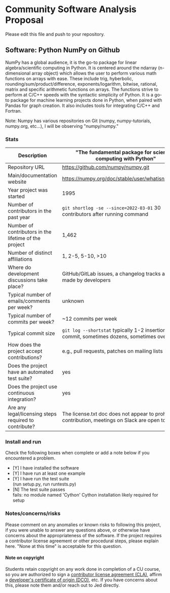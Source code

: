 # Community Software Analysis Proposal
Please edit this file and push to your repository.

## Software: Python NumPy on Github

NumPy has a global audience, it is the go-to package for linear algebra/scientific computing in Python. It is centered around the ndarray (n-dimensional array object) which allows the user to perform various math functions on arrays with ease. These include trig, hyberbolic, rounding/sum/product/difference, exponents/logarithm, bitwise, rational, matrix and specific arithmetic functions on arrays. The functions strive to perform at C/C++ speeds with the syntactic simplicity of Python. It is a go-to package for machine learning projects done in Python, when paired with Pandas for graph creation. It also includes tools for integrating C/C++ and Fortran.

Note: Numpy has various repositories on Git (numpy, numpy-tutorials, numpy.org, etc...), I will be observing "numpy/numpy."

### Stats

| Description | "The fundamental package for scientific computing with Python" |
|---------|-----------|
| Repository URL |  https://github.com/numpy/numpy.git  |
| Main/documentation website |  https://numpy.org/doc/stable/user/whatisnumpy.html  |
| Year project was started | 1995  |
| Number of contributors in the past year | `git shortlog -se --since=2022-03-01` 30 contributors after running command |
| Number of contributors in the lifetime of the project | 1,462  |
| Number of distinct affiliations | 1, 2-5, 5-10, >10 |
| Where do development discussions take place? | GitHub/GitLab issues, a changelog tracks all changes made by developers  |
| Typical number of emails/comments per week? | unknown  |
| Typical number of commits per week? | ~12 commits per week |
| Typical commit size | `git log --shortstat` typically 1-2 insertions per commit, sometimes dozens, sometimes over 100 |
| How does the project accept contributions? | e.g., pull requests, patches on mailing lists   |
| Does the project have an automated test suite? | yes |
| Does the project use continuous integration? | yes |
| Are any legal/licensing steps required to contribute? | The license.txt doc does not appear to prohibit contribution, meetings on Slack are open to public |

### Install and run

Check the following boxes when complete or add a note below if you
encountered a problem.

- [Y] I have installed the software
- [Y] I have run at least one example
- [Y] I have run the test suite    
    (run setup.py, run runtests.py)
- [N] The test suite passes    
    fails: no module named 'Cython'
    Cython installation likely required for setup

### Notes/concerns/risks

Please comment on any anomalies or known risks to following this
project, if you were unable to answer any questions above, or
otherwise have concerns about the appropriateness of the software.  If
the project requires a contributor license agreement or other
procedural steps, please explain here.  "None at this time" is
acceptable for this question.

#### Note on copyright
Students retain copyright on any work done in completion of a CU
course, so you are authorized to sign a [contributor license
agreement (CLA)](https://en.wikipedia.org/wiki/Contributor_License_Agreement),
affirm a [developer's certificate of
origin (DCO)](https://en.wikipedia.org/wiki/Developer_Certificate_of_Origin),
etc.  If you have concerns about this, please note them and/or reach
out to Jed directly.
